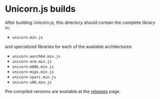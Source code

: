 Unicorn.js builds
=================

After building Unicorn.js, this directory should contain the complete library in:

* `unicorn.min.js`

and specialized libraries for each of the available architectures:

* `unicorn-aarch64.min.js`
* `unicorn-arm.min.js`
* `unicorn-m68k.min.js`
* `unicorn-mips.min.js`
* `unicorn-sparc.min.js`
* `unicorn-x86.min.js`

Pre-compiled versions are available at the [releases](https://github.com/AlexAltea/unicorn.js/releases) page.
